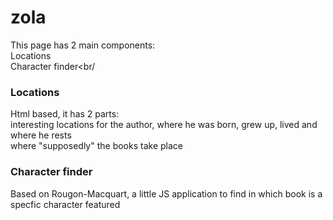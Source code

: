 # zola
This page has 2 main components:<br/>
Locations<br/>
Character finder<br/<br/>
<h3>Locations</h3>
Html based, it has 2 parts: <br/>
interesting locations for the author, where he was born, grew up, lived and where he rests <br/>
where "supposedly" the books take place
<h3>Character finder</h3>
Based on Rougon-Macquart, a little JS application to find in which book is a specfic character featured
